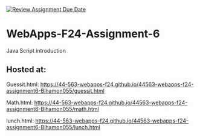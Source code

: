 [![Review Assignment Due Date](https://classroom.github.com/assets/deadline-readme-button-22041afd0340ce965d47ae6ef1cefeee28c7c493a6346c4f15d667ab976d596c.svg)](https://classroom.github.com/a/cCoVexb_)
# WebApps-F24-Assignment-6
Java Script introduction

## Hosted at: 
Guessit.html:
https://44-563-webapps-f24.github.io/44563-webapps-f24-assignment6-Blhamon055/guessit.html    

Math.html: 
https://44-563-webapps-f24.github.io/44563-webapps-f24-assignment6-Blhamon055/math.html

lunch.html: 
https://44-563-webapps-f24.github.io/44563-webapps-f24-assignment6-Blhamon055/lunch.html
